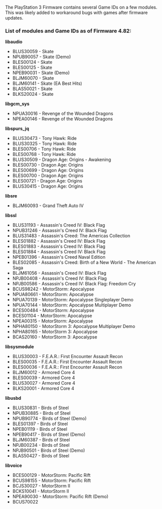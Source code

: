 The PlayStation 3 Firmware contains several Game IDs on a few modules. This was likely added to workaround bugs with games after firmware updates.

### List of modules and Game IDs as of Firmware 4.82:

**libaudio**
* BLUS30059 - Skate
* NPUB90057 - Skate (Demo)
* BLES00124 - Skate
* BLES00125 - Skate
* NPEB90031 - Skate (Demo)
* BLJM60070 - Skate
* BLJM60141 - Skate (EA Best Hits)
* BLAS50021 - Skate
* BLKS20024 - Skate

**libgcm_sys**
* NPUA30016 - Revenge of the Wounded Dragons
* NPEA00146 - Revenge of the Wounded Dragons

**libspurs_jq**
* BLUS30473 - Tony Hawk: Ride
* BLUS30325 - Tony Hawk: Ride
* BLES00706 - Tony Hawk: Ride
* BLES00768 - Tony Hawk: Ride
* BLUS30509 - Dragon Age: Origins - Awakening
* BLES00730 - Dragon Age: Origins
* BLES00699 - Dragon Age: Origins
* BLES00700 - Dragon Age: Origins
* BLES00721 - Dragon Age: Origins
* BLUS30415 - Dragon Age: Origins

**libsre**
* BLJM60093 - Grand Theft Auto IV

**libssl**
* BLUS31193 - Assassin's Creed IV: Black Flag
* NPUB31246 - Assassin's Creed IV: Black Flag
* BLUS31483 - Assassin's Creed: The Americas Collection
* BLES01882 - Assassin's Creed IV: Black Flag
* BLES01883 - Assassin's Creed IV: Black Flag
* BLES01884 - Assassin's Creed IV: Black Flag
* NPEB01396 - Assassin's Creed Naval Edition
* BLES02085 - Assassin's Creed: Birth of a New World - The American Saga
* BLJM61056 - Assassin's Creed IV: Black Flag
* NPJB00408 - Assassin's Creed IV: Black Flag
* NPJB00586 - Assassin's Creed IV: Black Flag: Freedom Cry
* BCUS98242 - MotorStorm: Apocalypse
* NPUA80661 - MotorStorm: Apocalypse
* NPUA70139 - MotorStorm: Apocalypse Singleplayer Demo
* NPUA70144 - MotorStorm: Apocalypse Multiplayer Demo
* BCES00484 - MotorStorm: Apocalypse
* BCES01104 - MotorStorm: Apocalypse
* NPEA00315 - MotorStorm: Apocalypse
* NPHA80150 - MotorStorm 3: Apocalypse Multiplayer Demo
* NPHA80165 - MotorStorm 3: Apocalypse
* BCAS20160 - MotorStorm 3: Apocalypse

**libsysmodule**
* BLUS30003 - F.E.A.R.: First Encounter Assault Recon
* BLES00035 - F.E.A.R.: First Encounter Assault Recon
* BLES00036 - F.E.A.R.: First Encounter Assault Recon
* BLJM60012 - Armored Core 4
* BLES00039 - Armored Core 4
* BLUS30027 - Armored Core 4
* BLKS20001 - Armored Core 4

**libusbd**
* BLUS30831 - Birds of Steel
* NPUB30885 - Birds of Steel
* NPUB90774 - Birds of Steel (Demo)
* BLES01397 - Birds of Steel
* NPEB01119 - Birds of Steel
* NPEB90417 - Birds of Steel (Demo)
* BLJM60387 - Birds of Steel
* NPJB00234 - Birds of Steel
* NPJB90501 - Birds of Steel (Demo)
* BLAS50427 - Birds of Steel

**libvoice**
* BCES00129 - MotorStorm: Pacific Rift
* BCUS98155 - MotorStorm: Pacific Rift
* BCJS30027 - MotorStorm II
* BCKS10041 - MotorStorm II
* NPEA90030 - MotorStorm: Pacific Rift (Demo)
* BCUS70022